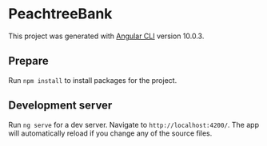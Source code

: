 # PeachtreeBank

This project was generated with [Angular CLI](https://github.com/angular/angular-cli) version 10.0.3.

## Prepare
Run `npm install` to install packages for the project.

## Development server
Run `ng serve` for a dev server. Navigate to `http://localhost:4200/`. The app will automatically reload if you change any of the source files.
